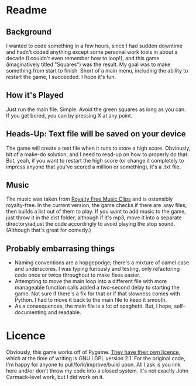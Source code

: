 # Readme
## Background
I wanted to code something in a few hours, since I had sudden downtime and hadn't coded anything except some personal work tools in about a decade (I couldn't even remember how to loop!), and this game (imaginatively titled "Squares") was the result. My goal was to make something from start to finish. Short of a main menu, including the ability to restart the game, I succeeded. I hope it's fun.

## How it's Played
Just run the main file. Simple. Avoid the green squares as long as you can. If you get bored, you can by pressing X at any point.

## Heads-Up: Text file will be saved on your device
The game will create a text file when it runs to store a high score. Obviously, bit of a make-do solution, and I need to read-up on how to properly do that. But, yeah, if you want to restart the high score (or change it completely to impress anyone that you've scored a million or something), it's a .txt file.

## Music
The music was taken from [Royalty Free Music Clips](https://www.royaltyfreemusicclips.com/pir/free_music_loops.shtml) and is ostensibly royalty-free. In the current version, the game checks if there are .wav files, then builds a list out of them to play. If you want to add music to the game, just throw it in the dist folder, although if it's mp3, move it into a separate directory/adjust the code accordingly to avoid playing the stop sound. (Although that's great for comedy.)

## Probably embarrasing things
- Naming conventions are a hopgepodge; there's a mixture of camel case and underscores. I was typing furiously and testing, only refactoring code once or twice throughout to make fixes easier.
- Attempting to move the main loop into a different file with more manageable function calls added a two-second delay to starting the game. Not sure if there's a fix for that or if that slowness comes with Python. I had to move it back to the main file to keep it smooth.
- As a consequences, the main file is a lot of spaghetti. But, I hope, self-documenting and readable.

# Licence
Obviously, this game works off of Pygame. [They have their own licence](https://github.com/pygame/pygame#license), which at the time of writing is GNU LGPL version 2.1. For the original code, I'm happy for anyone to pull/fork/improve/build upon. All I ask is you link here and/or don't throw my code into a closed system. It's not exactly John Carmack-level work, but I did work on it.
